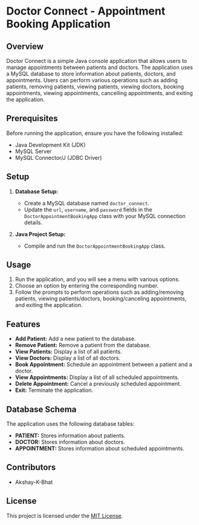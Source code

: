 # Doctor Connect - Appointment Booking Application

## Overview

Doctor Connect is a simple Java console application that allows users to manage appointments between patients and doctors. The application uses a MySQL database to store information about patients, doctors, and appointments. Users can perform various operations such as adding patients, removing patients, viewing patients, viewing doctors, booking appointments, viewing appointments, cancelling appointments, and exiting the application.

## Prerequisites

Before running the application, ensure you have the following installed:

- Java Development Kit (JDK)
- MySQL Server
- MySQL Connector/J (JDBC Driver)

## Setup

1. **Database Setup:**
   - Create a MySQL database named `doctor_connect`.
   - Update the `url`, `username`, and `password` fields in the `DoctorAppointmentBookingApp` class with your MySQL connection details.

2. **Java Project Setup:**
   - Compile and run the `DoctorAppointmentBookingApp` class.

## Usage

1. Run the application, and you will see a menu with various options.
2. Choose an option by entering the corresponding number.
3. Follow the prompts to perform operations such as adding/removing patients, viewing patients/doctors, booking/canceling appointments, and exiting the application.

## Features

- **Add Patient:** Add a new patient to the database.
- **Remove Patient:** Remove a patient from the database.
- **View Patients:** Display a list of all patients.
- **View Doctors:** Display a list of all doctors.
- **Book Appointment:** Schedule an appointment between a patient and a doctor.
- **View Appointments:** Display a list of all scheduled appointments.
- **Delete Appointment:** Cancel a previously scheduled appointment.
- **Exit:** Terminate the application.

## Database Schema

The application uses the following database tables:

- **PATIENT:** Stores information about patients.
- **DOCTOR:** Stores information about doctors.
- **APPOINTMENT:** Stores information about scheduled appointments.

## Contributors

- Akshay-K-Bhat

## License

This project is licensed under the [MIT License](LICENSE).
